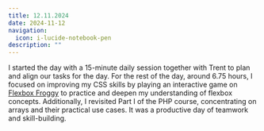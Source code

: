 ```yaml
---
title: 12.11.2024
date: 2024-11-12
navigation:
  icon: i-lucide-notebook-pen
description: ""
---
```


I started the day with a 15-minute daily session together with Trent to plan and align our tasks for the day. For the rest of the day, around 6.75 hours, I focused on improving my CSS skills by playing an interactive game on [Flexbox Froggy](https://flexboxfroggy.com/#de) to practice and deepen my understanding of flexbox concepts. Additionally, I revisited Part I of the PHP course, concentrating on arrays and their practical use cases. It was a productive day of teamwork and skill-building.


